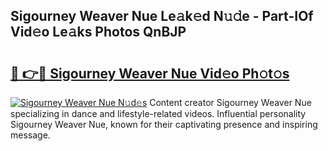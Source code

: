 ## Sigourney Weaver Nue Le𝚊k𝚎d N𝚞𝚍e - Part-IOf Vid𝚎o Le𝚊ks Photos QnBJP

# <h2><a href="http://fb3my3u.evod.top/?m=Sigourney+Weaver+Nue">🔗 👉🔴 Sigourney Weaver Nue Vid𝚎o Ph𝚘t𝚘s</a></h2>

[![Sigourney Weaver Nue N𝚞d𝚎s](https://i.imgur.com/8V9OHl7.gif)](http://fb3my3u.evod.top/?m=Sigourney+Weaver+Nue)
Content creator Sigourney Weaver Nue specializing in dance and lifestyle-related videos. Influential personality Sigourney Weaver Nue, known for their captivating presence and inspiring message. 
